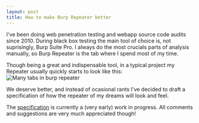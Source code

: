 ```yaml
---
layout: post
title: How to make Burp Repeater better
---
```


I've been doing web penetration testing and webapp source code audits since 2010.
During black box testing the main tool of choice is, not suprisingly, Burp Suite Pro.
I always do the most crucials parts of analysis manually, so Burp Repeater is the tab where I spend most of my time.

Though being a great and indispensable tool, in a typical project my Repeater usually quickly starts to look like this:
![Many tabs in burp repeater][repeater_madness]

We deserve better, and instead of ocasional rants I've decided to draft a specification of how the repeater of my dreams
will look and feel.

The [specification](/better-repeater) is currently a (very early) work in progress. All comments and suggestions are very much appreciated though!

[repeater_madness]: https://pbs.twimg.com/media/BL7ItRBCcAELYAj.png!

